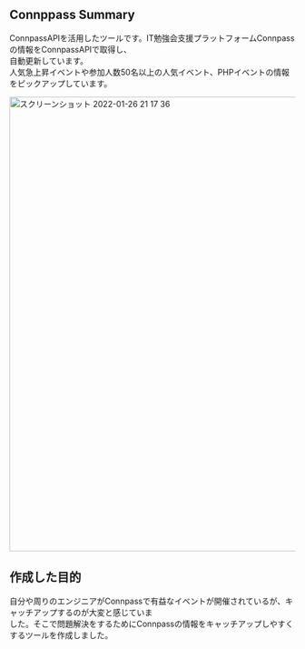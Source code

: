 ## Connppass Summary

ConnpassAPIを活用したツールです。IT勉強会支援プラットフォームConnpassの情報をConnpassAPIで取得し、  
自動更新しています。  
人気急上昇イベントや参加人数50名以上の人気イベント、PHPイベントの情報をピックアップしています。

<img width="800" alt="スクリーンショット 2022-01-26 21 17 36" src="https://user-images.githubusercontent.com/66733811/151169156-256c452a-5bcc-41a6-9940-abfa867db8ff.png">

## 作成した目的

自分や周りのエンジニアがConnpassで有益なイベントが開催されているが、キャッチアップするのが大変と感じていま  
した。そこで問題解決をするためにConnpassの情報をキャッチアップしやすくするツールを作成しました。  
